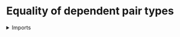 #  Equality of dependent pair types

<details><summary>Imports</summary>
```agda
module foundation.equality-dependent-pair-types where

open import foundation-core.equality-dependent-pair-types public

open import foundation-core.dependent-pair-types
open import foundation-core.functions
open import foundation-core.homotopies
open import foundation-core.universe-levels

open import foundation.identity-types
```
</details>

## Properties

```agda
module _
  {l1 l2 : Level} {A : UU l1} {B : A → UU l2}
  where
  
  comp-eq-pair-Σ :
    {x y z : A} (a : B x) (b : B y) (c : B z) (p : x ＝ y) (q : y ＝ z) →
    ( r : tr B p a ＝ b) (s : tr B q b ＝ c) → 
    ( concat
      {x = pair x a}
      {y = pair y b}
      ( eq-pair-Σ p r)
      ( pair z c)
      ( eq-pair-Σ q s)) ＝
    ( eq-pair-Σ (p ∙ q) (tr-concat {B = B} p q a ∙ (ap (tr B q) r ∙ s)))
  comp-eq-pair-Σ a .a .a refl refl refl refl = refl

  comp-pair-eq-Σ : {s t u : Σ A B} (p : s ＝ t) (q : t ＝ u) →
    (pr1 (pair-eq-Σ p) ∙ pr1 (pair-eq-Σ q)) ＝ pr1 (pair-eq-Σ (p ∙ q))
  comp-pair-eq-Σ refl refl = refl

  ap-pair-eq-Σ : {l3 : Level} (X : UU l3) (f : X → Σ A B)
    (x y : X) (p : x ＝ y) →
    (pr1 (pair-eq-Σ (ap f p))) ＝ (ap (λ x → pr1 (f x)) p)
  ap-pair-eq-Σ X f x .x refl = refl

  inv-eq-pair-Σ : 
    {x y : A} (a : B x) (b : B y) (p : x ＝ y) (r : tr B p a ＝ b) → 
    ( inv (eq-pair-Σ p r)) ＝
    ( eq-pair-Σ
      ( inv p)
      ( tr
        ( λ x → tr B (inv p) b ＝ x)
        ( isretr-inv-tr B p a)
        ( ap (tr B (inv p)) (inv r))))
  inv-eq-pair-Σ a .a refl refl = refl
```

## See also

- Equality proofs in cartesian product types are characterized in
  [`foundation.equality-cartesian-product-types`](foundation.equality-cartesian-product-types.md).
- Equality proofs in dependent function types are characterized in
  [`foundation.equality-dependent-function-types`](foundation.equality-dependent-function-types.md).
- Equality proofs in the fiber of a map are characterized in
  [`foundation.equality-fibers-of-maps`](foundation.equality-equality-fibers-of-maps.md).
